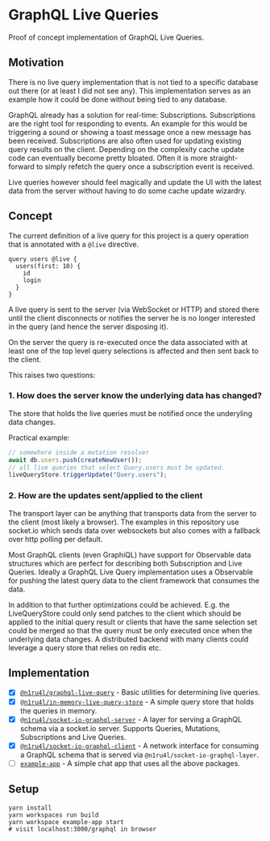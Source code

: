 # GraphQL Live Queries

Proof of concept implementation of GraphQL Live Queries.

## Motivation

There is no live query implementation that is not tied to a specific database out there (or at least I did not see any). This implementation serves as an example how it could be done without being tied to any database.

GraphQL already has a solution for real-time: Subscriptions. Subscriptions are the right tool for responding to events. An example for this would be triggering a sound or showing a toast message once a new message has been received. Subscriptions are also often used for updating existing query results on the client. Depending on the complexity cache update code can eventually become pretty bloated. Often it is more straight-forward to simply refetch the query once a subscription event is received.

Live queries however should feel magically and update the UI with the latest data from the server without having to do some cache update wizardry.

## Concept

The current definition of a live query for this project is a query operation that is annotated with a `@live` directive.

```gql
query users @live {
  users(first: 10) {
    id
    login
  }
}
```

A live query is sent to the server (via WebSocket or HTTP) and stored there until the client disconnects or notifies the server he is no longer interested in the query (and hence the server disposing it).

On the server the query is re-executed once the data associated with at least one of the top level query selections is affected and then sent back to the client.

This raises two questions:

### 1. How does the server know the underlying data has changed?

The store that holds the live queries must be notified once the underyling data changes.

Practical example:

```js
// somewhere inside a mutation resolver
await db.users.push(createNewUser());
// all live queries that select Query.users must be updated.
liveQueryStore.triggerUpdate("Query.users");
```

### 2. How are the updates sent/applied to the client

The transport layer can be anything that transports data from the server to the client (most likely a browser). The examples in this repository use socket.io which sends data over websockets but also comes with a fallback over http polling per default.

Most GraphQL clients (even GraphiQL) have support for Observable data structures which are perfect for describing both Subscription and Live Queries. Ideally a GraphQL Live Query implementation uses a Observable for pushing the latest query data to the client framework that consumes the data.

In addition to that further optimizations could be achieved. E.g. the LiveQueryStore could only send patches to the client which should be applied to the initial query result or clients that have the same selection set could be merged so that the query must be only executed once when the underlying data changes. A distributed backend with many clients could leverage a query store that relies on redis etc.

## Implementation

- [x] [`@n1ru4l/graphql-live-query`](packages/graphql-live-query) - Basic utilities for determining live queries.
- [x] [`@n1ru4l/in-memory-live-query-store`](packages/in-memory-live-query-store) - A simple query store that holds the queries in memory.
- [x] [`@n1ru4l/socket-io-graphql-server`](packages/socket-io-graphql-server) - A layer for serving a GraphQL schema via a socket.io server. Supports Queries, Mutations, Subscriptions and Live Queries.
- [x] [`@n1ru4l/socket-io-graphql-client`](packages/socket-io-graphql-client) - A network interface for consuming a GraphQL schema that is served via `@n1ru4l/socket-io-graphql-layer`.
- [ ] [`example-app`](packages/example) - A simple chat app that uses all the above packages.

## Setup

```
yarn install
yarn workspaces run build
yarn workspace example-app start
# visit localhost:3000/graphql in browser
```
